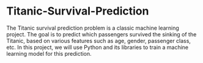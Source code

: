 # Titanic-Survival-Prediction
The Titanic survival prediction problem is a classic machine learning project. The goal is to predict which passengers survived the sinking of the Titanic, based on various features such as age, gender, passenger class, etc. In this project, we will use Python and its libraries to train a machine learning model for this prediction.
